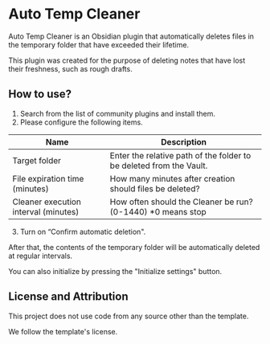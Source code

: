# Auto Temp Cleaner

Auto Temp Cleaner is an Obsidian plugin that automatically deletes files in the temporary folder that have exceeded their lifetime.

This plugin was created for the purpose of deleting notes that have lost their freshness, such as rough drafts.

## How to use?

1. Search from the list of community plugins and install them.
1. Please configure the following items.

| Name                                 | Description                                                         |
| ------------------------------------ | ------------------------------------------------------------------- |
| Target folder                        | Enter the relative path of the folder to be deleted from the Vault. |
| File expiration time (minutes)       | How many minutes after creation should files be deleted?            |
| Cleaner execution interval (minutes) | How often should the Cleaner be run? (0-1440) *0 means stop         |

3. Turn on “Confirm automatic deletion".

After that, the contents of the temporary folder will be automatically deleted at regular intervals.

You can also initialize by pressing the "Initialize settings" button.

## License and Attribution

This project does not use code from any source other than the template. 

We follow the template's license.
